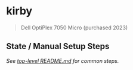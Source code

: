 # kirby

> Dell OptiPlex 7050 Micro (purchased 2023)

## State / Manual Setup Steps
*See [top-level README.md](../../README.md) for common steps.*
